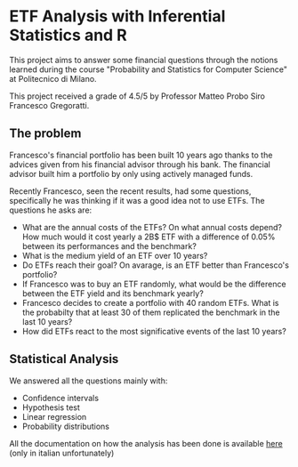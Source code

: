 # ETF Analysis with Inferential Statistics and R

This project aims to answer some financial questions through the notions learned during the course "Probability and Statistics for Computer Science" at Politecnico di Milano.

This project received a grade of 4.5/5 by Professor Matteo Probo Siro Francesco Gregoratti.

## The problem
Francesco's financial portfolio has been built 10 years ago thanks to the advices given from his financial advisor through his bank. The financial advisor built him a portfolio by only using actively managed funds.

Recently Francesco, seen the recent results, had some questions, specifically he was thinking if it was a good idea not to use ETFs.
The questions he asks are:
- What are the annual costs of the ETFs? On what annual costs depend? How much would it cost yearly a 2B$ ETF with a difference of 0.05% between its performances and the benchmark?
- What is the medium yield of an ETF over 10 years?
- Do ETFs reach their goal? On avarage, is an ETF better than Francesco's portfolio?
- If Francesco was to buy an ETF randomly, what would be the difference between the ETF yield and its benchmark yearly?
- Francesco decides to create a portfolio with 40 random ETFs. What is the probabilty that at least 30 of them replicated the benchmark in the last 10 years?
- How did ETFs react to the most significative events of the last 10 years?

## Statistical Analysis

We answered all the questions mainly with:
- Confidence intervals
- Hypothesis test
- Linear regression
- Probability distributions

All the documentation on how the analysis has been done is available [here](Relazione.pdf) (only in italian unfortunately)


